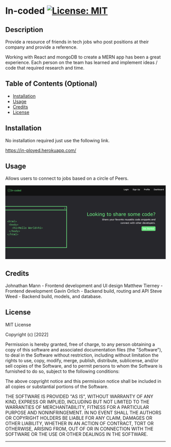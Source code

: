 # In-coded [![License: MIT](https://img.shields.io/badge/License-MIT-yellow.svg)](https://opensource.org/licenses/MIT)

## Description

Provide a resource of friends in tech jobs who post positions at their company and provide a reference.

Working with React and mongoDB to create a MERN app has been a great experience. Each person on the team has learned and implement ideas / code that required research and time.

## Table of Contents (Optional)

- [Installation](#installation)
- [Usage](#usage)
- [Credits](#credits)
- [License](#license)

## Installation

No installation required just use the following link.

https://in-ployed.herokuapp.com/

## Usage

Allows users to connect to jobs based on a circle of Peers.

![alt text](./client/src/assets/screenshot.png)

## Credits

Johnathan Mann - Frontend development and UI design
Matthew Tierney - Frontend development
Gavin Orlich - Backend build, routing and API
Steve Weed - Backend build, models, and database.

## License

MIT License

Copyright (c) [2022]

Permission is hereby granted, free of charge, to any person obtaining a copy
of this software and associated documentation files (the "Software"), to deal
in the Software without restriction, including without limitation the rights
to use, copy, modify, merge, publish, distribute, sublicense, and/or sell
copies of the Software, and to permit persons to whom the Software is
furnished to do so, subject to the following conditions:

The above copyright notice and this permission notice shall be included in all
copies or substantial portions of the Software.

THE SOFTWARE IS PROVIDED "AS IS", WITHOUT WARRANTY OF ANY KIND, EXPRESS OR
IMPLIED, INCLUDING BUT NOT LIMITED TO THE WARRANTIES OF MERCHANTABILITY,
FITNESS FOR A PARTICULAR PURPOSE AND NONINFRINGEMENT. IN NO EVENT SHALL THE
AUTHORS OR COPYRIGHT HOLDERS BE LIABLE FOR ANY CLAIM, DAMAGES OR OTHER
LIABILITY, WHETHER IN AN ACTION OF CONTRACT, TORT OR OTHERWISE, ARISING FROM,
OUT OF OR IN CONNECTION WITH THE SOFTWARE OR THE USE OR OTHER DEALINGS IN THE
SOFTWARE.

---
